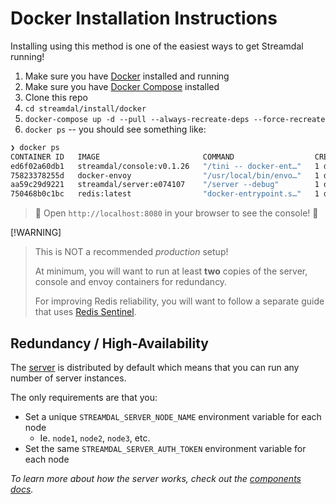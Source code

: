 Docker Installation Instructions
================================

Installing using this method is one of the easiest ways to get Streamdal running!

1. Make sure you have [Docker](https://docker.com) installed and running
2. Make sure you have [Docker Compose](https://docs.docker.com/compose/) installed
3. Clone this repo
4. `cd streamdal/install/docker`
5. `docker-compose up -d --pull --always-recreate-deps --force-recreate`
6. `docker ps` -- you should see something like:
```bash
❯ docker ps
CONTAINER ID   IMAGE                       COMMAND                  CREATED          STATUS          PORTS                                            NAMES
ed6f02a60db1   streamdal/console:v0.1.26   "/tini -- docker-ent…"   1 day ago   Up 10 minutes   0.0.0.0:8080->8080/tcp                           streamdal-console
75823378255d   docker-envoy                "/usr/local/bin/envo…"   1 day ago   Up 10 minutes   0.0.0.0:8083->8083/tcp, 10000/tcp                streamdal-envoy
aa59c29d9221   streamdal/server:e074107    "/server --debug"        1 day ago   Up 10 minutes   0.0.0.0:8081->8081/tcp, 0.0.0.0:8082->8082/tcp   streamdal-server
750468b0c1bc   redis:latest                "docker-entrypoint.s…"   1 day ago   Up 10 minutes   0.0.0.0:6379->6379/tcp                           streamdal-redis
```

> 🎉 Open `http://localhost:8080` in your browser to see the console! 🎉

[!WARNING]
> This is NOT a recommended _production_ setup!
>
> At minimum, you will want to run at least **two** copies of the server, console
> and envoy containers for redundancy.
> 
> For improving Redis reliability, you will want to follow a separate guide that
> uses [Redis Sentinel](https://redis.io/docs/management/sentinel/).

## Redundancy / High-Availability

The [server](https://github.com/streamdal/server) is distributed by default which
means that you can run any number of server instances.

The only requirements are that you:

* Set a unique `STREAMDAL_SERVER_NODE_NAME` environment variable for each node
  * Ie. `node1`, `node2`, `node3`, etc.
* Set the same `STREAMDAL_SERVER_AUTH_TOKEN` environment variable for each node

_To learn more about how the server works, check out the [components docs](https://docs.streamdal.com/components)._
